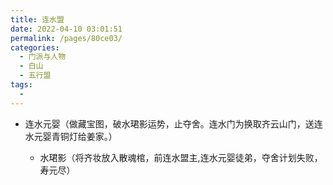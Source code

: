 ```yaml
---
title: 连水盟
date: 2022-04-10 03:01:51
permalink: /pages/80ce03/
categories:
  - 门派与人物
  - 白山
  - 五行盟
tags:
  - 
---
```

-  连水元婴（做藏宝图，破水珺影运势，止夺舍。连水门为换取齐云山门，送连水元婴青铜灯给姜家。）

   - 水珺影（将齐妆放入散魂棺，前连水盟主,连水元婴徒弟，夺舍计划失败，寿元尽）

